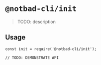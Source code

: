 # `@notbad-cli/init`

> TODO: description

## Usage

```
const init = require('@notbad-cli/init');

// TODO: DEMONSTRATE API
```
